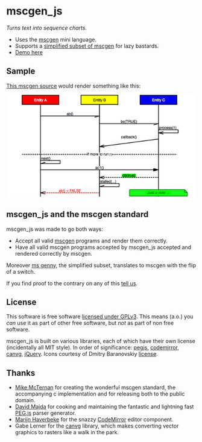 mscgen_js
=========
*Turns text into sequence charts.*

- Uses the [mscgen][1] mini language. 
- Supports a [simplified subset of mscgen][5] for lazy bastards.
- [Demo here][2]

Sample
------
[This mscgen source][4] would render something like this:

![a sample sequence chart, rendered as png](src/samples/readme.png)


mscgen_js and the mscgen standard
---------------------------------
mscgen_js was made to go both ways:

- Accept all valid [mscgen][1] programs and render them correctly. 
- Have all valid mscgen programs accepted by mscgen_js accepted and rendered
  correctly by mscgen.

Moreover [ms genny][5], the simplified subset, translates to mscgen with the 
flip of a switch.

If you find proof to the contrary on any of this [tell us][6].

License
-------
This software is free software [licensed under GPLv3][3]. This means (a.o.) you _can_ use
it as part of other free software, but _not_ as part of non free software.

mscgen_js is built on various libraries, each of which have their own license (incidentally all
MIT style). In order of significance: [pegjs][12], [codemirror][13], [canvg][16], [jQuery][14]. 
Icons courtesy of Dmitry Baranovskiy [license][15].

Thanks
------

- [Mike McTernan][1] for creating the wonderful mscgen standard, the accompanying c implementation and for releasing both to the public domain.
- [David Majda][8] for cooking and maintaining the fantastic and lightning fast [PEG.js][9] parser generator.
- [Marijn Haverbeke][10] for the snazzy [CodeMirror][11] editor component.
- Gabe Lerner for the [canvg][17] library, which makes converting vector graphics to rasters like a walk in the park. 

[1]: http://www.mcternan.me.uk/mscgen
[2]: http://sverweij.github.io/mscgen_js
[3]: wikum/license.mscgen_js.md
[4]: src/samples/readme.mscin
[5]: wikum/msgenny.md
[6]: https://github.com/sverweij/mscgen_js/issues?milestone=2&state=open
[8]: http://majda.cz/en/
[9]: http://pegjs.majda.cz/
[10]: http://marijnhaverbeke.nl
[11]: http://codemirror.net
[12]: wikum/license.pegjs.md
[13]: wikum/license.codemirror.md
[14]: wikum/license.jquery.md
[15]: wikum/license.icons.md
[16]: wikum/license.canvg.md
[17]: http://code.google.com/p/canvg/

